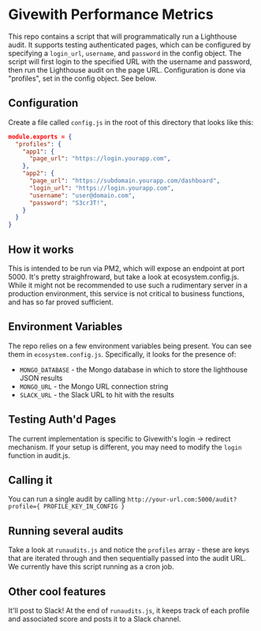 # Givewith Performance Metrics

This repo contains a script that will programmatically run a Lighthouse audit. It supports testing authenticated pages,
which can be configured by specifying a `login_url`, `username`, and `password` in the config object. The script will
first login to the specified URL with the username and password, then run the Lighthouse audit on the page URL. Configuration
is done via "profiles", set in the config object. See below.

## Configuration
Create a file called `config.js` in the root of this directory that looks like this:

```json
module.exports = {
  "profiles": {
    "app1": {
      "page_url": "https://login.yourapp.com",
    },
    "app2": {
      "page_url": "https://subdomain.yourapp.com/dashboard",
      "login_url": "https://login.yourapp.com",
      "username": "user@domain.com",
      "password": "S3cr3T!",
    }
  }
}
```
## How it works
This is intended to be run via PM2, which will expose an endpoint at port 5000. It's pretty straighfroward, but
take a look at ecosystem.config.js. While it might not be recommended to use such a rudimentary server in a production
environment, this service is not critical to business functions, and has so far proved sufficient.

##  Environment Variables
The repo relies on a few environment variables being present. You can see them in `ecosystem.config.js`. Specifically,
it looks for the presence of:
- `MONGO_DATABASE` - the Mongo database in which to store the lighthouse JSON results
- `MONGO_URL` - the Mongo URL connection string
- `SLACK_URL` - the Slack URL to hit with the results

## Testing Auth'd Pages
The current implementation is specific to Givewith's login -> redirect mechanism. If your setup is different, you
may need to modify the `login` function in audit.js.

## Calling it
You can run a single audit by calling `http://your-url.com:5000/audit?profile={ PROFILE_KEY_IN_CONFIG }`

## Running several audits
Take a look at `runaudits.js` and notice the `profiles` array - these are keys that are iterated
through and then sequentially passed into the audit URL. We currently have this script running as a cron job.

## Other cool features
It'll post to Slack! At the end of `runaudits.js`, it keeps track of each profile and associated score
and posts it to a Slack channel.
